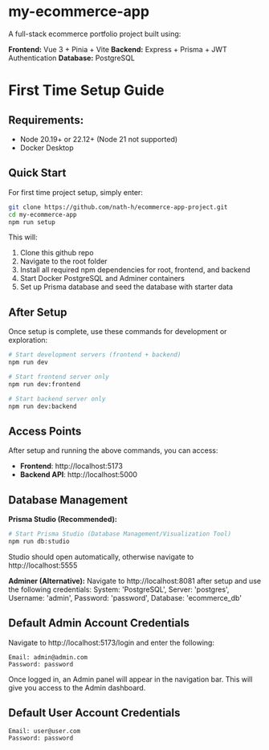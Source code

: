 # my-ecommerce-app

A full-stack ecommerce portfolio project built using:

**Frontend:** Vue 3 + Pinia + Vite
**Backend:** Express + Prisma + JWT Authentication
**Database:** PostgreSQL

# First Time Setup Guide

## Requirements:

- Node 20.19+ or 22.12+ (Node 21 not supported)
- Docker Desktop

## Quick Start

For first time project setup, simply enter:

```bash
git clone https://github.com/nath-h/ecommerce-app-project.git
cd my-ecommerce-app
npm run setup
```

This will:

1. Clone this github repo
2. Navigate to the root folder
3. Install all required npm dependencies for root, frontend, and backend
4. Start Docker PostgreSQL and Adminer containers
5. Set up Prisma database and seed the database with starter data

## After Setup

Once setup is complete, use these commands for development or exploration:

```bash
# Start development servers (frontend + backend)
npm run dev

# Start frontend server only
npm run dev:frontend

# Start backend server only
npm run dev:backend
```

## Access Points

After setup and running the above commands, you can access:

- **Frontend**: http://localhost:5173
- **Backend API**: http://localhost:5000

## Database Management

**Prisma Studio (Recommended):**

```bash
# Start Prisma Studio (Database Management/Visualization Tool)
npm run db:studio
```

Studio should open automatically, otherwise navigate to http://localhost:5555

**Adminer (Alternative):**
Navigate to http://localhost:8081 after setup and use the following credentials:
System: 'PostgreSQL', Server: 'postgres', Username: 'admin', Password: 'password', Database: 'ecommerce_db'

## Default Admin Account Credentials

Navigate to http://localhost:5173/login and enter the following:

```
Email: admin@admin.com
Password: password
```

Once logged in, an Admin panel will appear in the navigation bar. This will give you access to the Admin dashboard.

## Default User Account Credentials

```
Email: user@user.com
Password: password
```
